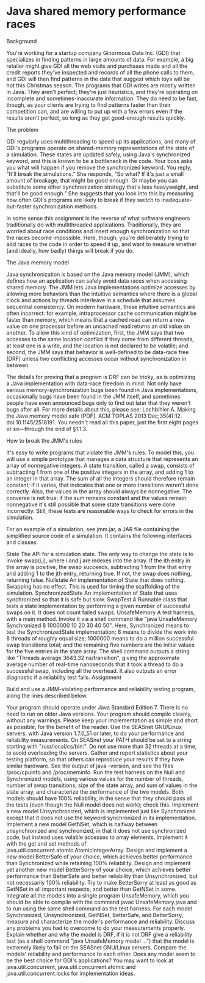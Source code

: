 Java shared memory performance races
==========

Background

You're working for a startup company Ginormous Data Inc. (GDI) that specializes in finding patterns in large amounts of data. For example, a big retailer might give GDI all the web visits and purchases made and all the credit reports they've inspected and records of all the phone calls to them, and GDI will then find patterns in the data that suggest which toys will be hot this Christmas season. The programs that GDI writes are mostly written in Java. They aren't perfect; they're just heuristics, and they're operating on incomplete and sometimes-inaccurate information. They do need to be fast, though, as your clients are trying to find patterns faster than their competition can, and are willing to put up with a few errors even if the results aren't perfect, so long as they get good-enough results quickly.

The problem

GDI regularly uses multithreading to speed up its applications, and many of GDI's programs operate on shared-memory representations of the state of a simulation. These states are updated safely, using Java's synchronized keyword, and this is known to be a bottleneck in the code. Your boss asks you what will happen if you remove the synchronized keyword. You reply, "It'll break the simulations." She responds, "So what? If it's just a small amount of breakage, that might be good enough. Or maybe you can substitute some other synchronization strategy that's less heavyweight, and that'll be good enough." She suggests that you look into this by measuring how often GDI's programs are likely to break if they switch to inadequate-but-faster synchronization methods.

In some sense this assignment is the reverse of what software engineers traditionally do with multithreaded applications. Traditionally, they are worried about race conditions and insert enough synchronization so that the races become impossible. Here, though, you're deliberately trying to add races to the code in order to speed it up, and want to measure whether (and ideally, how badly) things will break if you do.

The Java memory model

Java synchronization is based on the Java memory model (JMM), which defines how an application can safely avoid data races when accessing shared memory. The JMM lets Java implementations optimize accesses by allowing more behaviors than the intuitive semantics where there is a global clock and actions by threads interleave in a schedule that assumes sequential consistency. On modern hardware, these intuitive semantics are often incorrect: for example, intraprocessor cache communication might be faster than memory, which means that a cached read can return a new value on one processor before an uncached read returns an old value on another. To allow this kind of optimization, first, the JMM says that two accesses to the same location conflict if they come from different threads, at least one is a write, and the location is not declared to be volatile; and second, the JMM says that behavior is well-defined to be data-race free (DRF) unless two conflicting accesses occur without synchronization in between.

The details for proving that a program is DRF can be tricky, as is optimizing a Java implementation with data-race freedom in mind. Not only have serious memory-synchronization bugs been found in Java implementations, occasionally bugs have been found in the JMM itself, and sometimes people have even announced bugs only to find out later that they weren't bugs after all. For more details about this, please see: Lochbihler A. Making the Java memory model safe [PDF]. ACM TOPLAS 2013 Dec;35(4):12. doi:10.1145/2518191. You needn't read all this paper, just the first eight pages or so—through the end of §1.1.3.

How to break the JMM's rules

It's easy to write programs that violate the JMM's rules. To model this, you will use a simple prototype that manages a data structure that represents an array of nonnegative integers. A state transition, called a swap, consists of subtracting 1 from one of the positive integers in the array, and adding 1 to an integer in that array. The sum of all the integers should therefore remain constant; if it varies, that indicates that one or more transitions weren't done correctly. Also, the values in the array should always be nonnegative. The converse is not true: if the sum remains constant and the values remain nonnegative it's still possible that some state transitions were done incorrectly. Still, these tests are reasonable ways to check for errors in the simulation.

For an example of a simulation, see jmm.jar, a JAR file containing the simplified source code of a simulation. It contains the following interfaces and classes:

State
The API for a simulation state. The only way to change the state is to invoke swap(i,j), where i and j are indexes into the array. If the ith entry in the array is positive, the swap succeeds, subtracting 1 from the that entry and adding 1 to the jth entry, returning true. If not, the swap does nothing, returning false.
Nullstate
An implementation of State that does nothing. Swapping has no effect. This is used for timing the scaffolding of the simulation.
SynchronizedState
An implementation of State that uses synchronized so that it is safe but slow.
SwapTest
A Runnable class that tests a state implementation by performing a given number of successful swaps on it. It does not count failed swaps.
UnsafeMemory
A test harness, with a main method. Invoke it via a shell command like "java UnsafeMemory Synchronized 8 1000000 10 20 30 40 50". Here, Synchronized means to test the SynchronizedState implementation; 8 means to divide the work into 8 threads of roughly equal size; 1000000 means to do a million successful swap transitions total; and the remaining five numbers are the initial values for the five entries in the state array. The shell command outputs a string like "Threads average 3643.32 ns/transition", giving the approximate average number of real-time nanoseconds that it took a thread to do a successful swap, including all the overhead. It also outputs an error diagnostic if a reliability test fails.
Assignment

Build and use a JMM-violating performance and reliability testing program, along the lines described below.

Your program should operate under Java Standard Edition 7. There is no need to run on older Java versions.
Your program should compile cleanly, without any warnings.
Please keep your implementation as simple and short as possible, for the benefit of the reader.
Use the SEASnet GNU/Linux servers, with Java version 1.7.0_51 or later, to do your performance and reliability measurements. On SEASnet your PATH should be set to a string starting with "/usr/local/cs/bin:".
Do not use more than 32 threads at a time, to avoid overloading the servers.
Gather and report statistics about your testing platform, so that others can reproduce your results if they have similar hardware. See the output of java -version, and see the files /proc/cpuinfo and /proc/meminfo.
Run the test harness on the Null and Synchronized models, using various values for the number of threads, number of swap transitions, size of the state array, and sum of values in the state array, and characterize the performance of the two models. Both models should have 100% reliability, in the sense that they should pass all the tests (even though the Null model does not work); check this.
Implement a new model Unsynchronized, which is implemented just like Synchronized except that it does not use the keyword synchronized in its implementation.
Implement a new model GetNSet, which is halfway between unsynchronized and synchronized, in that it does not use synchronized code, but instead uses volatile accesses to array elements. Implement it with the get and set methods of java.util.concurrent.atomic.AtomicIntegerArray.
Design and implement a new model BetterSafe of your choice, which achieves better performance than Synchronized while retaining 100% reliability.
Design and implement yet another new model BetterSorry of your choice, which achieves better performance than BetterSafe and better reliability than Unsynchronized, but not necessarily 100% reliability. Try to make BetterSorry at least as good as GetNSet in all important respects, and better than GetNSet in some.
Integrate all the models into a single program UnsafeMemory, which you should be able to compile with the command javac UnsafeMemory.java and to run using the same shell command as the test harness.
For each model Synchronized, Unsynchronized, GetNSet, BetterSafe, and BetterSorry, measure and characterize the model's performance and reliability. Discuss any problems you had to overcome to do your measurements properly. Explain whether and why the model is DRF, if it is not DRF give a reliability test (as a shell command "java UnsafeMemory model ...") that the model is extremely likely to fail on the SEASnet GNU/Linux servers.
Compare the models' reliability and performance to each other. Does any model seem to be the best choice for GDI's applications?
You may want to look at java.util.concurrent, java.util.concurrent.atomic and java.util.concurrent.locks for implementation ideas.
